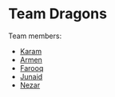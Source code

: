 Team Dragons 
===========

Team members:

- [Karam](https://github.com/karam-qaoud)
- [Armen](https://github.com/Armen-GH)
- [Farooq](https://github.com/Muttahar-Farooq)
- [Junaid](https://github.com/malikjunaidk00)
- [Nezar](https://github.com/Nezar107)

